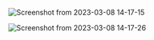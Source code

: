 ![Screenshot from 2023-03-08 14-17-15](https://user-images.githubusercontent.com/101880897/229164598-736058e3-9efd-4aa1-9fe6-ac7d5d0b97c3.png)

![Screenshot from 2023-03-08 14-17-26](https://user-images.githubusercontent.com/101880897/229164623-3408e9d9-c675-4f5b-922c-32c6dbeea669.png)
